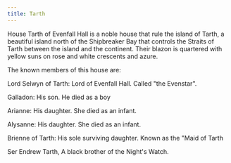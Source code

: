 ```yaml
---
title: Tarth
---
```


 House Tarth of Evenfall Hall is a noble house that rule the island of Tarth, a beautiful island north of the Shipbreaker Bay that controls the Straits of Tarth between the island and the continent. Their blazon is quartered with yellow suns on rose and white crescents and azure.

The known members of this house are:

Lord Selwyn of Tarth: Lord of Evenfall Hall. Called "the Evenstar".

Galladon: His son. He died as a boy

Arianne: His daughter. She died as an infant.

Alysanne: His daughter. She died as an infant.

Brienne of Tarth: His sole surviving daughter. Known as the "Maid of Tarth

Ser Endrew Tarth, A black brother of the Night's Watch. 


